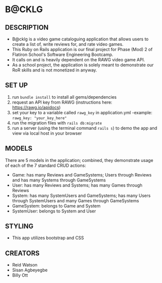 # B@CKLG

## DESCRIPTION
- B@cklg is a video game cataloguing application that allows users to create a list of, write reviews for, and rate video games.  
- This Ruby on Rails application is our final project for Phase (Mod) 2 of Flatiron School's Software Engineering Bootcamp. 
- It calls on and is heavily dependent on the RAWG video game API. 
- As a school project, the application is solely meant to demonstrate our RoR skills and is not monetized in anyway.

## SET UP 
1. run `bundle install` to install all gems/dependencies
2. request an API key from RAWG (instructions here: https://rawg.io/apidocs)
3. set your key to a variable called `rawg_key` in application.yml
    -example: `rawg_key: "your_key_here"`
4. run the migration files with `rails db:migrate`
5. run a server (using the terminal command `rails s`) to demo the app and view via local host in your browser

## MODELS
There are 5 models in the application; combined, they demonstrate usage of each of the 7 standard CRUD actions:
  - Game: has many Reviews and GameSystems; Users through Reviews and has many Systems through GameSystems
  - User: has many Reviews and Systems; has many Games through Reviews
  - System: has many SystemUsers and GameSystems; has many Users through SystemUsers and many Games through GameSystems
  - GameSystem: belongs to Game and System
  - SystemUser: belongs to System and User

## STYLING
- This app utilizes bootstrap and CSS

## CREATORS
- Reid Watson
- Sisan Agbeyegbe
- Billy Ott